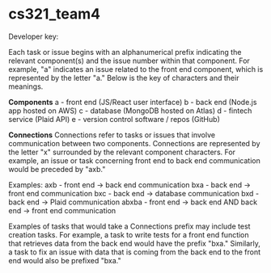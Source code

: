 # cs321_team4

Developer key:

Each task or issue begins with an alphanumerical prefix indicating the relevant component(s) and the issue number within that component. For example, "a" indicates an issue related to the front end component, which is represented by the letter "a." Below is the key of characters and their meanings.

**Components**
a - front end (JS/React user interface)
b - back end (Node.js app hosted on AWS)
c - database (MongoDB hosted on Atlas)
d - fintech service (Plaid API)
e - version control software / repos (GitHub)

**Connections**
Connections refer to tasks or issues that involve communication between two components. Connections are represented by the letter "x" surrounded by the relevant component characters.
For example, an issue or task concerning front end to back end communication would be preceded by "axb."

Examples:
axb - front end -> back end communication
bxa - back end -> front end communication
bxc - back end -> database communication
bxd - back end -> Plaid communication
abxba - front end -> back end AND back end -> front end communication

Examples of tasks that would take a Connections prefix may include test creation tasks. For example, a task to write tests for a front end function that retrieves data from the back end would have the prefix "bxa." Similarly, a task to fix an issue with data that is coming from the back end to the front end would also be prefixed "bxa."
